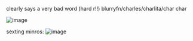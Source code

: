 clearly says a very bad word (hard r!!)
blurryfn/charles/charlita/char char

![image](https://github.com/user-attachments/assets/300c0ebf-6c19-450f-961b-5de123f9e5af)

sexting minros:
![image](https://github.com/user-attachments/assets/7140883d-df24-4972-81ba-d9f7adb93794)
